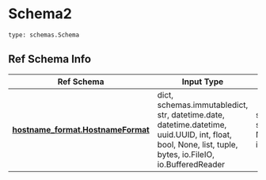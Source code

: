 # Schema2
```
type: schemas.Schema
```

## Ref Schema Info
Ref Schema | Input Type | Output Type
---------- | ---------- | -----------
[**hostname_format.HostnameFormat**](../../../../../../../components/schema/hostname_format.md) | dict, schemas.immutabledict, str, datetime.date, datetime.datetime, uuid.UUID, int, float, bool, None, list, tuple, bytes, io.FileIO, io.BufferedReader | schemas.immutabledict, str, float, int, bool, None, tuple, bytes, io.FileIO
